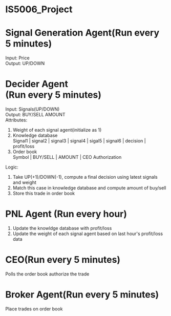 # IS5006_Project

# Signal Generation Agent(Run every 5 minutes)
Input: Price<br/>
Output: UP/DOWN<br/>

# Decider Agent<br/>(Run every 5 minutes)
Input: Signals(UP/DOWN)<br/>
Output: BUY/SELL AMOUNT<br/>
Attributes:<br/>
1. Weight of each signal agent(initialize as 1)<br/>
2. Knowledge database<br/>
Signal1 | signal2 | signal3 | signal4 | sigal5 | signal6 | decision | profit/loss<br/>
3. Order book<br/>
Symbol | BUY/SELL | AMOUNT | CEO Authorization

Logic:<br/>
1. Take UP(+1)/DOWN(-1), compute a final decision using latest signals and weight<br/>
2. Match this case in knowledge database and compute amount of buy/sell<br/>
3. Store this trade in order book<br/>

# PNL Agent (Run every hour)
1. Update the knowldge database with profit/loss<br/>
2. Update the weight of each signal agent based on last hour's profit/loss data

# CEO(Run every 5 minutes)
Polls the order book authorize the trade

# Broker Agent(Run every 5 minutes)
Place trades on order book

